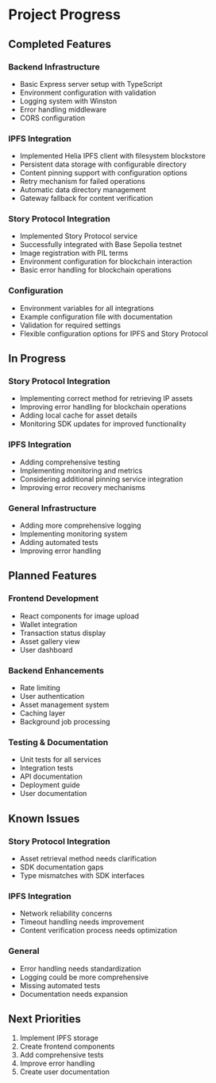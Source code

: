 # Project Progress

## Completed Features

### Backend Infrastructure

- Basic Express server setup with TypeScript
- Environment configuration with validation
- Logging system with Winston
- Error handling middleware
- CORS configuration

### IPFS Integration

- Implemented Helia IPFS client with filesystem blockstore
- Persistent data storage with configurable directory
- Content pinning support with configuration options
- Retry mechanism for failed operations
- Automatic data directory management
- Gateway fallback for content verification

### Story Protocol Integration

- Implemented Story Protocol service
- Successfully integrated with Base Sepolia testnet
- Image registration with PIL terms
- Environment configuration for blockchain interaction
- Basic error handling for blockchain operations

### Configuration

- Environment variables for all integrations
- Example configuration file with documentation
- Validation for required settings
- Flexible configuration options for IPFS and Story Protocol

## In Progress

### Story Protocol Integration

- Implementing correct method for retrieving IP assets
- Improving error handling for blockchain operations
- Adding local cache for asset details
- Monitoring SDK updates for improved functionality

### IPFS Integration

- Adding comprehensive testing
- Implementing monitoring and metrics
- Considering additional pinning service integration
- Improving error recovery mechanisms

### General Infrastructure

- Adding more comprehensive logging
- Implementing monitoring system
- Adding automated tests
- Improving error handling

## Planned Features

### Frontend Development

- React components for image upload
- Wallet integration
- Transaction status display
- Asset gallery view
- User dashboard

### Backend Enhancements

- Rate limiting
- User authentication
- Asset management system
- Caching layer
- Background job processing

### Testing & Documentation

- Unit tests for all services
- Integration tests
- API documentation
- Deployment guide
- User documentation

## Known Issues

### Story Protocol Integration

- Asset retrieval method needs clarification
- SDK documentation gaps
- Type mismatches with SDK interfaces

### IPFS Integration

- Network reliability concerns
- Timeout handling needs improvement
- Content verification process needs optimization

### General

- Error handling needs standardization
- Logging could be more comprehensive
- Missing automated tests
- Documentation needs expansion

## Next Priorities

1. Implement IPFS storage
2. Create frontend components
3. Add comprehensive tests
4. Improve error handling
5. Create user documentation
